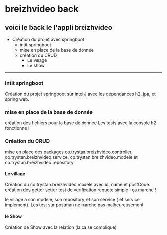 # breizhvideo back

## voici le back le l'appli breizhvideo

* Création du projet avec springboot
    * intit springboot
    * mise en place de la base de donnée
    * création du CRUD
        * Le village
        * Le show


-----------------------------


### intit springboot
 
Création du projet springboot sur inteliJ avec les dépendances h2, jpa, et spring web.

### mise en place de la base de donnée

création des fichiers pour la base de donnée 
Les tests avec la console h2 fonctionne !

### Création du CRUD

mise en place des packages co.trystan.breizhvideo.controller, co.trystan.breizhvideo.service, co.trystan.breizhvideo.modele et co.trystan.breizhvideo.repository

#### Le village

Création du co.trystan.breizhvideo.modele avec id, name et postCode. création des getter setter
test de verification requete simple : ça marche !

le village a son modele, son repository, et son service ( et service implement).
Les test sur postman ne marche pas malheureusement 

#### le Show 

Création de Show avec la relation (la ca se complique)